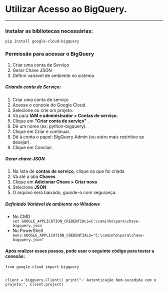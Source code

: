 <H1> Utilizar Acesso ao BigQuery. </H1>
<hr>

<H3> Instalar as bibliotecas necessárias: </H3>

<code>pip install google-cloud-bigquery</code>

<H3> Permissão para acessar o BigQuery </H3>
<ol>
    <li> Criar uma conta de Serviço </li>
    <li> Gerar Chave JSON </li>
    <li> Definir variável de ambiente no sistema </li>
</ol>

<H5> Criando conta de Serviço: </H5>
<ol> 
    <li> Criar uma conta de serviço</li> 
    <li> Acesse o console do Google Cloud. </li>
    <li> Selecione ou crie um projeto. </li>
    <li> Vá para <b>IAM e administrador > Contas de serviço.</b> </li>
    <li> Clique em <b> "Criar conta de serviço" </b>. </li>
    <li> Dê um nome (ex: python-bigquery). </li>
    <li> Clique em Criar e continuar.</li>
    <li> Dê à conta o papel: BigQuery Admin (ou outro mais restritivo se desejar). </li>
    <li> Clique em Concluir.</li>
</ol>

<H5> Gerar chave JSON </H5>
<ol>
    <li> Na lista de <b> contas de serviço</b>, clique na que foi criada  </li>
    <li> Vá até a aba <b> Chaves </b></li>
    <li> Clique em <b> Adicionar Chave > Criar nova </b></li>
    <li> Selecione <b> JSON </b></li>
    <li> O arquivo será baixado, guarde-o com segurança. </li>
</ol>

<H5> Definindo Variável de ambiente no Windows </H5>
<ul> 
    <li> No CMD</li><code>set GOOGLE_APPLICATION_CREDENTIALS=C:\caminho\para\chave-bigquery.json</code>
    <li> No PowerShell</li><code>$env:GOOGLE_APPLICATION_CREDENTIALS="C:\caminho\para\chave-bigquery.json"</code>
</ul>

 <h4>Após realizar esses passos, pode usar o seguinte código para testar a conexão: </h4> 
<pre><code>from google.cloud import bigquery

client = bigquery.Client()
print("✅ Autenticação bem-sucedida com o projeto:", client.project)
</code></pre>
